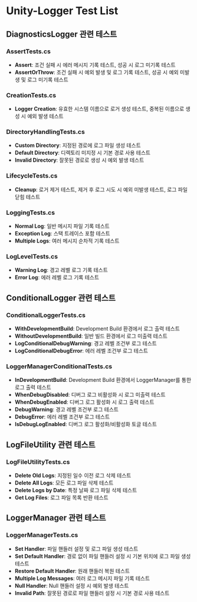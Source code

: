# Unity-Logger Test List

## DiagnosticsLogger 관련 테스트

### AssertTests.cs

- **Assert**: 조건 실패 시 에러 메시지 기록 테스트, 성공 시 로그 미기록 테스트
- **AssertOrThrow**: 조건 실패 시 예외 발생 및 로그 기록 테스트, 성공 시 예외 미발생 및 로그 미기록 테스트

### CreationTests.cs

- **Logger Creation**: 유효한 시스템 이름으로 로거 생성 테스트, 중복된 이름으로 생성 시 예외 발생 테스트

### DirectoryHandlingTests.cs

- **Custom Directory**: 지정된 경로에 로그 파일 생성 테스트
- **Default Directory**: 디렉토리 미지정 시 기본 경로 사용 테스트
- **Invalid Directory**: 잘못된 경로로 생성 시 예외 발생 테스트

### LifecycleTests.cs

- **Cleanup**: 로거 제거 테스트, 제거 후 로그 시도 시 예외 미발생 테스트, 로그 파일 닫힘 테스트

### LoggingTests.cs

- **Normal Log**: 일반 메시지 파일 기록 테스트
- **Exception Log**: 스택 트레이스 포함 테스트
- **Multiple Logs**: 여러 메시지 순차적 기록 테스트

### LogLevelTests.cs

- **Warning Log**: 경고 레벨 로그 기록 테스트
- **Error Log**: 에러 레벨 로그 기록 테스트

## ConditionalLogger 관련 테스트

### ConditionalLoggerTests.cs

- **WithDevelopmentBuild**: Development Build 환경에서 로그 출력 테스트
- **WithoutDevelopmentBuild**: 일반 빌드 환경에서 로그 미출력 테스트
- **LogConditionalDebugWarning**: 경고 레벨 조건부 로그 테스트
- **LogConditionalDebugError**: 에러 레벨 조건부 로그 테스트

### LoggerManagerConditionalTests.cs

- **InDevelopmentBuild**: Development Build 환경에서 LoggerManager를 통한 로그 출력 테스트
- **WhenDebugDisabled**: 디버그 로그 비활성화 시 로그 미출력 테스트
- **WhenDebugEnabled**: 디버그 로그 활성화 시 로그 출력 테스트
- **DebugWarning**: 경고 레벨 조건부 로그 테스트
- **DebugError**: 에러 레벨 조건부 로그 테스트
- **IsDebugLogEnabled**: 디버그 로그 활성화/비활성화 토글 테스트

## LogFileUtility 관련 테스트

### LogFileUtilityTests.cs

- **Delete Old Logs**: 지정된 일수 이전 로그 삭제 테스트
- **Delete All Logs**: 모든 로그 파일 삭제 테스트
- **Delete Logs by Date**: 특정 날짜 로그 파일 삭제 테스트
- **Get Log Files**: 로그 파일 목록 반환 테스트

## LoggerManager 관련 테스트

### LoggerManagerTests.cs

- **Set Handler**: 파일 핸들러 설정 및 로그 파일 생성 테스트
- **Set Default Handler**: 경로 없이 파일 핸들러 설정 시 기본 위치에 로그 파일 생성 테스트
- **Restore Default Handler**: 원래 핸들러 복원 테스트
- **Multiple Log Messages**: 여러 로그 메시지 파일 기록 테스트
- **Null Handler**: Null 핸들러 설정 시 예외 발생 테스트
- **Invalid Path**: 잘못된 경로로 파일 핸들러 설정 시 기본 경로 사용 테스트
